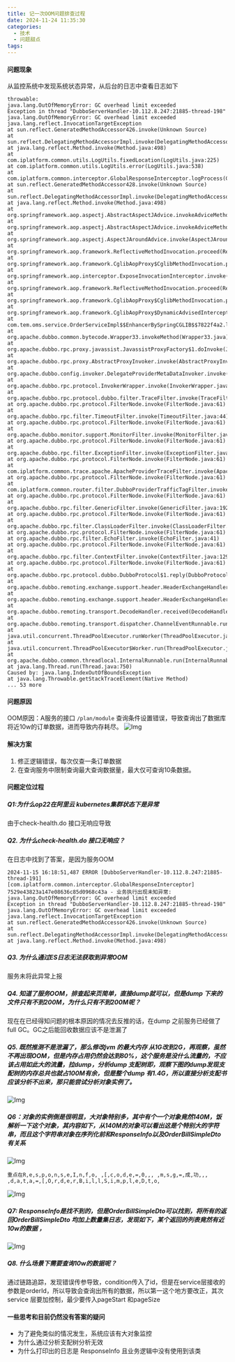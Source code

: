 ```yaml
---
title: 记一次OOM问题排查过程
date: 2024-11-24 11:35:30
categories:
  - 技术
  - 问题甜点
tags:
---
```

#### 问题现象
从监控系统中发现系统状态异常，从后台的日志中查看日志如下

```
throwable:
java.lang.OutOfMemoryError: GC overhead limit exceeded
Exception in thread "DubboServerHandler-10.112.8.247:21885-thread-198" java.lang.OutOfMemoryError: GC overhead limit exceeded
java.lang.reflect.InvocationTargetException
at sun.reflect.GeneratedMethodAccessor426.invoke(Unknown Source)
at sun.reflect.DelegatingMethodAccessorImpl.invoke(DelegatingMethodAccessorImpl.java:43)
at java.lang.reflect.Method.invoke(Method.java:498)
at com.iplatform.common.utils.LogUtils.fixedLocation(LogUtils.java:225)
at com.iplatform.common.utils.LogUtils.error(LogUtils.java:538)
at com.iplatform.common.interceptor.GlobalResponseInterceptor.logProcess(GlobalResponseInterceptor.java:81)
at sun.reflect.GeneratedMethodAccessor428.invoke(Unknown Source)
at sun.reflect.DelegatingMethodAccessorImpl.invoke(DelegatingMethodAccessorImpl.java:43)
at java.lang.reflect.Method.invoke(Method.java:498)
at org.springframework.aop.aspectj.AbstractAspectJAdvice.invokeAdviceMethodWithGivenArgs(AbstractAspectJAdvice.java:644)
at org.springframework.aop.aspectj.AbstractAspectJAdvice.invokeAdviceMethod(AbstractAspectJAdvice.java:633)
at org.springframework.aop.aspectj.AspectJAroundAdvice.invoke(AspectJAroundAdvice.java:70)
at org.springframework.aop.framework.ReflectiveMethodInvocation.proceed(ReflectiveMethodInvocation.java:186)
at org.springframework.aop.framework.CglibAopProxy$CglibMethodInvocation.proceed(CglibAopProxy.java:750)
at org.springframework.aop.interceptor.ExposeInvocationInterceptor.invoke(ExposeInvocationInterceptor.java:95)
at org.springframework.aop.framework.ReflectiveMethodInvocation.proceed(ReflectiveMethodInvocation.java:186)
at org.springframework.aop.framework.CglibAopProxy$CglibMethodInvocation.proceed(CglibAopProxy.java:750)
at org.springframework.aop.framework.CglibAopProxy$DynamicAdvisedInterceptor.intercept(CglibAopProxy.java:692)
at com.tem.oms.service.OrderServiceImpl$$EnhancerBySpringCGLIB$$7822f4a2.listAllOrderAndOrderCost(<generated>)
at org.apache.dubbo.common.bytecode.Wrapper33.invokeMethod(Wrapper33.java)
at org.apache.dubbo.rpc.proxy.javassist.JavassistProxyFactory$1.doInvoke(JavassistProxyFactory.java:47)
at org.apache.dubbo.rpc.proxy.AbstractProxyInvoker.invoke(AbstractProxyInvoker.java:84)
at org.apache.dubbo.config.invoker.DelegateProviderMetaDataInvoker.invoke(DelegateProviderMetaDataInvoker.java:56)
at org.apache.dubbo.rpc.protocol.InvokerWrapper.invoke(InvokerWrapper.java:56)
at org.apache.dubbo.rpc.protocol.dubbo.filter.TraceFilter.invoke(TraceFilter.java:77)
at org.apache.dubbo.rpc.protocol.FilterNode.invoke(FilterNode.java:61)
at org.apache.dubbo.rpc.filter.TimeoutFilter.invoke(TimeoutFilter.java:44)
at org.apache.dubbo.rpc.protocol.FilterNode.invoke(FilterNode.java:61)
at org.apache.dubbo.monitor.support.MonitorFilter.invoke(MonitorFilter.java:91)
at org.apache.dubbo.rpc.protocol.FilterNode.invoke(FilterNode.java:61)
at org.apache.dubbo.rpc.filter.ExceptionFilter.invoke(ExceptionFilter.java:52)
at org.apache.dubbo.rpc.protocol.FilterNode.invoke(FilterNode.java:61)
at com.iplatform.common.trace.apache.ApacheProviderTraceFilter.invoke(ApacheProviderTraceFilter.java:113)
at org.apache.dubbo.rpc.protocol.FilterNode.invoke(FilterNode.java:61)
at com.iplatform.common.router.filter.DubboProviderTrafficTagFilter.invoke(DubboProviderTrafficTagFilter.java:31)
at org.apache.dubbo.rpc.protocol.FilterNode.invoke(FilterNode.java:61)
at org.apache.dubbo.rpc.filter.GenericFilter.invoke(GenericFilter.java:192)
at org.apache.dubbo.rpc.protocol.FilterNode.invoke(FilterNode.java:61)
at org.apache.dubbo.rpc.filter.ClassLoaderFilter.invoke(ClassLoaderFilter.java:38)
at org.apache.dubbo.rpc.protocol.FilterNode.invoke(FilterNode.java:61)
at org.apache.dubbo.rpc.filter.EchoFilter.invoke(EchoFilter.java:41)
at org.apache.dubbo.rpc.protocol.FilterNode.invoke(FilterNode.java:61)
at org.apache.dubbo.rpc.filter.ContextFilter.invoke(ContextFilter.java:129)
at org.apache.dubbo.rpc.protocol.FilterNode.invoke(FilterNode.java:61)
at org.apache.dubbo.rpc.protocol.dubbo.DubboProtocol$1.reply(DubboProtocol.java:148)
at org.apache.dubbo.remoting.exchange.support.header.HeaderExchangeHandler.handleRequest(HeaderExchangeHandler.java:100)
at org.apache.dubbo.remoting.exchange.support.header.HeaderExchangeHandler.received(HeaderExchangeHandler.java:175)
at org.apache.dubbo.remoting.transport.DecodeHandler.received(DecodeHandler.java:51)
at org.apache.dubbo.remoting.transport.dispatcher.ChannelEventRunnable.run(ChannelEventRunnable.java:57)
at java.util.concurrent.ThreadPoolExecutor.runWorker(ThreadPoolExecutor.java:1149)
at java.util.concurrent.ThreadPoolExecutor$Worker.run(ThreadPoolExecutor.java:624)
at org.apache.dubbo.common.threadlocal.InternalRunnable.run(InternalRunnable.java:41)
at java.lang.Thread.run(Thread.java:750)
Caused by: java.lang.IndexOutOfBoundsException
at java.lang.Throwable.getStackTraceElement(Native Method)
... 53 more
```
#### 问题原因
OOM原因：A服务的接口 `/plan/module` 查询条件设置错误，导致查询出了数据库将近10w的订单数据，进而导致内存耗尽。
![Img](/images/img_20241124114201_1.png)

#### 解决方案
1. 修正逻辑错误，每次仅查一条订单数据
2. 在查询服务中限制查询最大查询数据量，最大仅可查询10条数据。
#### 问题定位过程
##### Q1:为什么op22在阿里云 kubernetes集群状态下是异常
由于check-health.do 接口无响应导致

##### Q2. 为什么check-health.do 接口无响应？
在日志中找到了答案，是因为服务OOM
```
2024-11-15 16:18:51,487 ERROR [DubboServerHandler-10.112.8.247:21885-thread-191] [com.iplatform.common.interceptor.GlobalResponseInterceptor] 7529e43823a147e08636c85d0968c43a - 业务执行出现未知异常:
java.lang.OutOfMemoryError: GC overhead limit exceeded
Exception in thread "DubboServerHandler-10.112.8.247:21885-thread-198" java.lang.OutOfMemoryError: GC overhead limit exceeded
java.lang.reflect.InvocationTargetException
at sun.reflect.GeneratedMethodAccessor426.invoke(Unknown Source)
at sun.reflect.DelegatingMethodAccessorImpl.invoke(DelegatingMethodAccessorImpl.java:43)
at java.lang.reflect.Method.invoke(Method.java:498)
```
##### Q3. 为什么通过ES日志无法获取到异常OOM
服务未将此异常上报

##### Q4. 知道了服务OOM，排查起来页简单，直接dump就可以，但是dump 下来的文件只有不到200M，为什么只有不到200M呢？
现在在已经得知问题的根本原因的情况去反推的话，在dump 之前服务已经做了full GC。GC之后能回收数据应该不是泄漏了

##### Q5. 既然推测不是泄漏了，那么修改jvm 的最大内存 从1G改到2G，再观察，虽然不再出现OOM，但是内存占用仍然会达到80%，这个服务是没什么流量的，不应该占用如此大的流量，拉dump，分析dump 支配树即，观察下图的dump发现支配树的内存总共也就占100M有余，但是整个dump 有1.4G，所以直接分析支配书应该分析不出来，那只能尝试分析对象实例了。
![Img](/images/img_20241124114617_2.png)




##### Q6：对象的实例倒是很明显，大对象特别多，其中有个一个对象竟然140M，饭解析一下这个对象，其内容如下，从140M的对象可以看出这是个特别大的字符串，而且这个字符串对象在序列化前和ResponseInfo以及OrderBillSimpleDto 有关系
![Img](/images/img_20241124114654_3.png)

```
重点在R,e,s,p,o,n,s,e,I,n,f,o, ,[,c,o,d,e,=,0,,, ,m,s,g,=,成,功,,, ,d,a,t,a,=,[,O,r,d,e,r,B,i,l,l,S,i,m,p,l,e,D,t,o,
```


![Img](/images/img_20241124114700_4.png)


##### Q7: ResponseInfo是找不到的，但是OrderBillSimpleDto可以找到，将所有的返回OrderBillSimpleDto 均加上数量集日志，发现如下，某个返回的列表竟然有近10w的数据 ，
![Img](/images/img_20241124114201_1.png)

##### Q8. 什么场景下需要查询10w的数据呢？ 
通过链路追踪，发现错误传参导致，condition传入了id，但是在service层接收的参数是orderId，所以导致会查询出所有的数据，所以第一这个地方要改正，其次service 层要加控制，最少要传入pageStart 和pageSize

#### 一些思考和目前仍然没有答案的疑问
-  为了避免类似的情况发生，系统应该有大对象监控
- 为什么通过分析支配树分析无效
- 为什么打印出的日志是 ResponseInfo 且业务逻辑中没有使用到该类



